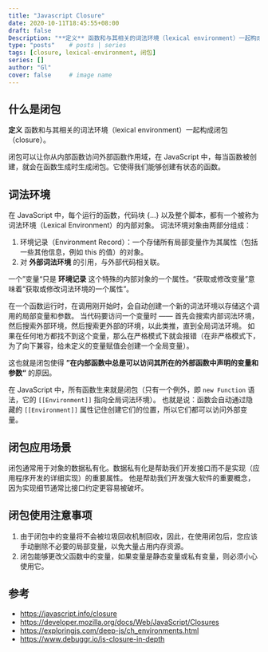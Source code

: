 ```yaml
---
title: "Javascript Closure"
date: 2020-10-11T18:45:55+08:00
draft: false
Description: "**定义** 函数和与其相关的词法环境（lexical environment）一起构成闭包（closure）。闭包可以让你从内部函数访问外部函数作用域，在 JavaScript 中，每当函数被创建，就会在函数生成时生成闭包。"
type: "posts"    # posts | series
tags: [closure, lexical-environment, 闭包]
series: []
author: "Gl"
cover: false     # image name
---
```


## 什么是闭包

**定义** 函数和与其相关的词法环境（lexical environment）一起构成闭包（closure）。

闭包可以让你从内部函数访问外部函数作用域，在 JavaScript 中，每当函数被创建，就会在函数生成时生成闭包。它使得我们能够创建有状态的函数。

## 词法环境

在 JavaScript 中，每个运行的函数，代码块 {...} 以及整个脚本，都有一个被称为 词法环境（Lexical Environment）的内部对象。
词法环境对象由两部分组成：

1. 环境记录（Environment Record）：一个存储所有局部变量作为其属性（包括一些其他信息，例如 this 的值）的对象。
1. 对 **外部词法环境** 的引用，与外部代码相关联。

一个”变量“只是 **环境记录** 这个特殊的内部对象的一个属性。“获取或修改变量”意味着“获取或修改词法环境的一个属性”。

在一个函数运行时，在调用刚开始时，会自动创建一个新的词法环境以存储这个调用的局部变量和参数。
当代码要访问一个变量时 —— 首先会搜索内部词法环境，然后搜索外部环境，然后搜索更外部的环境，以此类推，直到全局词法环境。
如果在任何地方都找不到这个变量，那么在严格模式下就会报错（在非严格模式下，为了向下兼容，给未定义的变量赋值会创建一个全局变量）。

这也就是闭包使得 **”在内部函数中总是可以访问其所在的外部函数中声明的变量和参数“** 的原因。

在 JavaScript 中，所有函数生来就是闭包（只有一个例外，即 `new Function` 语法，它的 `[[Environment]]` 指向全局词法环境）。
也就是说：函数会自动通过隐藏的 `[[Environment]]` 属性记住创建它们的位置，所以它们都可以访问外部变量。

## 闭包应用场景

闭包通常用于对象的数据私有化。数据私有化是帮助我们开发接口而不是实现（应用程序开发的详细实现）的重要属性。
他是帮助我们开发强大软件的重要概念，因为实现细节通常比接口约定更容易被破坏。

## 闭包使用注意事项

1. 由于闭包中的变量将不会被垃圾回收机制回收，因此，在使用闭包后，您应该手动删除不必要的局部变量，以免大量占用内存资源。
1. 闭包能够更改父函数中的变量，如果变量是静态变量或私有变量，则必须小心使用它。

## 参考

- <https://javascript.info/closure>
- <https://developer.mozilla.org/docs/Web/JavaScript/Closures>
- <https://exploringjs.com/deep-js/ch_environments.html>
- <https://www.debuggr.io/js-closure-in-depth>